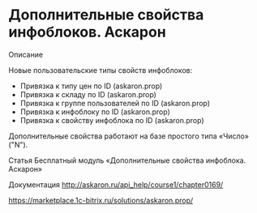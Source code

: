 # Дополнительные свойства инфоблоков. Аскарон
Описание

Новые пользовательские типы свойств инфоблоков:

- Привязка к типу цен по ID (askaron.prop)
- Привязка к складу по ID (askaron.prop)
- Привязка к группе пользователей по ID (askaron.prop)
- Привязка к инфоблоку по ID (askaron.prop)
- Привязка к свойству инфоблока по ID (askaron.prop)

Дополнительные свойства работают на базе простого типа «Число» ("N").

Статья
Бесплатный модуль «Дополнительные свойства инфоблока. Аскарон»

Документация
http://askaron.ru/api_help/course1/chapter0169/

https://marketplace.1c-bitrix.ru/solutions/askaron.prop/